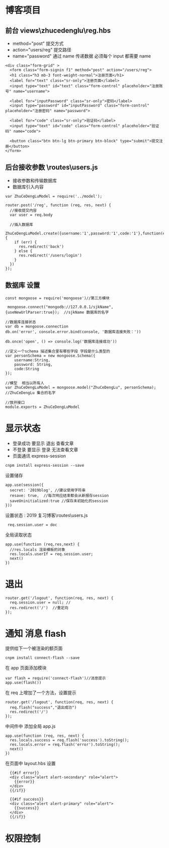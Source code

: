 # 博客项目

## 前台 views\zhucedenglu\reg.hbs

- method="post" 提交方式
- action="users/reg" 提交路径
- name="password" 通过 name 传递数据 必须每个 input 都需要 name

```
<div class="form-grid" >
  <form class="form-signin f1" method="post" action="/users/reg">
  <h1 class="h3 mb-3 font-weight-normal">注册页面</h1>
  <label for="text" class="sr-only">注册页面</label>
  <input type="text" id="text" class="form-control" placeholder="注册账号" name="username">

  <label for="inputPassword" class="sr-only">密码</label>
  <input type="password" id="inputPassword" class="form-control" placeholder="注册密码" name="password">

  <label for="code" class="sr-only">验证码</label>
  <input type="text" id="code" class="form-control" placeholder="验证码" name="code">

  <button class="btn btn-lg btn-primary btn-block" type="submit">提交注册</button>
</form>
```

## 后台接收参数 \routes\users.js

- 接收参数和传输数据库
- 数据库引入内容

```
var ZhuCeDengLuModel = require('../model');

router.post('/reg', function (req, res, next) {
  //接收提交内容
  var user = req.body

  //插入数据库
  ZhuCeDengLuModel.create({username:'1',password:'1',code:'1'},function(err,doc){
    if (err) {
      res.redirect('back')
    } else {
      res.redirect('/users/login')
    }
  })
});

```

## 数据库 设置

```
const mongoose = require('mongoose')//第三方模块

 mongoose.connect("mongodb://127.0.0.1/sjkName", {useNewUrlParser:true});  //sjkName 数据库的名字

//数据库连接状态
var db = mongoose.connection
db.on('error', console.error.bind(console, '数据库连接失败：'))

db.once('open', () => console.log('数据库连接成功'))

//定义一个schema 描述集合里有哪些字段 字段是什么类型的
var personSchema = new mongoose.Schema({
    username:String,
    password: String,
    code:String
});

//模型  相当以所有人
var ZhuCeDengLuModel = mongoose.model("ZhuCeDengLu", personSchema); //ZhuCeDengLu 集合的名字

//放开接口
module.exports = ZhuCeDengLuModel
```

# 显示状态

- 登录成功 要显示 退出 查看文章
- 不登录 要显示 登录 无法查看文章
- 页面通讯 express-session

```
cnpm install express-session --save

```

设置储存

```
app.use(session({
  secret: '2019blog', //建议使用字符串
  resave: true,  //每次响应结束都会从新报存session
  saveUninitialized:true //保存未初始化的session
}))
```

设置状态 : 2019 复习博客\routes\users.js

```
 req.session.user = doc
```

全局读取状态

```
app.use(function (req,res,next) {
  //res.locals 渲染模板的对象
  res.locals.userIf = req.session.user;
  next()
})
```

# 退出

```
router.get('/logout', function(req, res, next) {
  req.session.user = null; //
  res.redirect('/')  //重定向
});
```

# 通知 消息 flash

提供给下一个被渲染的额页面

```
cnpm install connect-flash --save
```

在 app 页面添加模块

```
var flash = require('connect-flash')//消息提示
app.use(flash())
```

在 req 上增加了一个方法，设置提示

```
router.get('/logout', function(req, res, next) {
  req.flash("success","退出成功")
  res.redirect('/')
});
```

中间件中 添加全局 app.js

```
app.use(function (req, res, next) {
  res.locals.success = req.flash('success').toString();
  res.locals.error = req.flash('error').toString();
  next()
})
```

在页面中 layout.hbs 设置

```
  {{#if error}}
  <div class="alert alert-secondary" role="alert">
    {{error}}
  </div>
  {{/if}}

  {{#if success}}
  <div class="alert alert-primary" role="alert">
    {{success}}
  </div>
  {{/if}}
```
# 权限控制
```

```